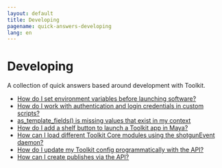 ```yaml
---
layout: default
title: Developing
pagename: quick-answers-developing
lang: en
---
```


Developing
===

A collection of quick answers based around development with Toolkit.

- [How do I set environment variables before launching software?](./developing/setting-software-environment-variables.md)
- [How do I work with authentication and login credentials in custom scripts?](./developing/sgtk-script-authentication.md)
- [as_template_fields() is missing values that exist in my context](./developing/as-template-fields-missing-values.md)
- [How do I add a shelf button to launch a Toolkit app in Maya?](./developing/maya-shelf-app-launcher.md)
- [How can I load different Toolkit Core modules using the shotgunEvent daemon?](./developing/toolkit-core-event-daemon.md)
- [How do I update my Toolkit config programmatically with the API?](./developing/update-config-with-api.md)
- [How can I create publishes via the API?](./developing/create-publishes-via-api.md)
